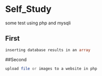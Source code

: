 # Self_Study
some test using php and mysqli

## First 
```php 
inserting database results in an array 
```
##Second 
```php
upload file or images to a website in php 
```
